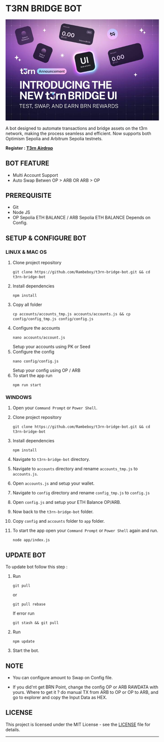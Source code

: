 # T3RN BRIDGE BOT

![t3rn](assets/img1.png)

A bot designed to automate transactions and bridge assets on the t3rn network, making the process seamless and efficient. Now supports both Optimism Sepolia and Arbitrum Sepolia testnets.

**Register : [T3rn Airdrop](https://bridge.t1rn.io/)**

## BOT FEATURE

- Multi Account Support
- Auto Swap Betwen OP > ARB OR ARB > OP

## PREREQUISITE

- Git
- Node JS
- OP Sepolia ETH BALANCE / ARB Sepolia ETH BALANCE Depends on Config.

## SETUP & CONFIGURE BOT

### LINUX & MAC OS

1. Clone project repository
   ```
   git clone https://github.com/Rambeboy/t3rn-bridge-bot.git && cd t3rn-bridge-bot
   ```
2. Install dependencies
   ```
   npm install
   ```
3. Copy all folder
   ```
   cp accounts/accounts_tmp.js accounts/accounts.js && cp config/config_tmp.js config/config.js
   ```
4. Configure the accounts
   ```
   nano accounts/account.js
   ```
   Setup your accounts using PK or Seed
5. Configure the config
   ```
   nano config/config.js
   ```
   Setup your config using OP / ARB
6. To start the app run 
   ```
   npm run start
   ```
   
### WINDOWS

1. Open your `Command Prompt` or `Power Shell`.

2. Clone project repository
   ```
   git clone https://github.com/Rambeboy/t3rn-bridge-bot.git && cd t3rn-bridge-bot
   ```

3. Install dependencies
   ```
   npm install
   ```

4. Navigate to `t3rn-bridge-bot` directory. 

5. Navigate to `accounts` directory and rename `accounts_tmp.js` to `accounts.js`.

6. Open `accounts.js` and setup your wallet.

7. Navigate to `config` directory and rename `config_tmp.js` to `config.js`

8. Open `config.js` and setup your ETH Balance OP/ARB.

9. Now back to the `t3rn-bridge-bot` folder.

10. Copy `config` and `accounts` folder to `app` folder.

11. To start the app open your `Command Prompt` or `Power Shell` again and run.
    ```
    node app/index.js
    ```
   

## UPDATE BOT

To update bot follow this step :
1. Run
   ```
   git pull
   ```
   or 
   ```
   git pull rebase
   ```
   If error run
   ```
   git stash && git pull
   ```
2. Run
   ```
   npm update
   ```

3. Start the bot.

## NOTE

- You can configure amount to Swap on Config file.

- If you did'nt get BRN Point, change the config OP or ARB RAWDATA with yours. Where to get it ? do manual TX from ARB to OP or OP to ARB, and go to explorer and copy the Input Data as HEX.

## LICENSE

This project is licensed under the MIT License - see the [LICENSE](LICENSE) file for details.

---
